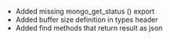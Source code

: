 - Added missing mongo_get_status () export
- Added buffer size definition in types header
- Added find methods that return result as json